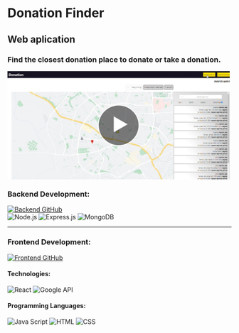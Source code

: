 # Donation Finder

## Web aplication

### Find the closest donation place to donate or take a donation.

<a href='https://youtu.be/bS_d_YdTbeU'>
  <img align="center"  alt="Watch the video" width="500px" src="./DonatioFinder.jpg" />
</a>

### Backend Development:

<a href='https://github.com/RotemLibrati/donation-finder-nodejs.git'>
    <img alt="Backend GitHub" src="https://img.shields.io/badge/Backend%20GitHub-171515?style=for-the-badge&logo=github&logoColor=white" />
</a>
<div>
  <img alt="Node.js" src="https://img.shields.io/badge/Node.js-68A063?style=for-the-badge&logo=node.js&logoColor=white" />
  <img alt="Express.js" src="https://img.shields.io/badge/Express-363636?style=for-the-badge&logo=Express&logoColor=white" />
  <img alt="MongoDB" src="https://img.shields.io/badge/MongoDB-3FA037?style=for-the-badge&logo=mongodb&logoColor=white" />
</div>

---

### Frontend Development:

<a href='https://github.com/RotemLibrati/donation-finder-react.git'>
    <img alt="Frontend GitHub" src="https://img.shields.io/badge/Frontend%20GitHub-171515?style=for-the-badge&logo=github&logoColor=white" />
</a>

#### Technologies:

<div>
  <img alt="React" src="https://img.shields.io/badge/react-61DBFB?style=for-the-badge&logo=react&logoColor=white" />
  <img alt="Google API" src="https://img.shields.io/badge/google%20api-red?style=for-the-badge&logo=google&logoColor=white" />
</div>

#### Programming Languages:

<div>
<img alt="Java Script" src="https://img.shields.io/badge/Java%20Script-f7df1e?style=for-the-badge&logo=javascript&logoColor=white" />
<img alt="HTML" src="https://img.shields.io/badge/HTML-e34c26?style=for-the-badge&logo=html5&logoColor=white" />
<img alt="CSS" src="https://img.shields.io/badge/CSS-264de4?style=for-the-badge&logo=css3&logoColor=white" />
</div>
